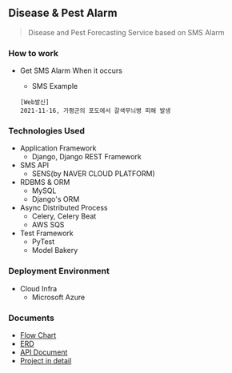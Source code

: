 ## Disease & Pest Alarm
> Disease and Pest Forecasting Service based on SMS Alarm
### How to work
* Get SMS Alarm When it occurs

   * SMS Example
    ~~~text
    [Web발신] 
    2021-11-16, 가평군의 포도에서 갈색무늬병 피해 발생
    ~~~

### Technologies Used
* Application Framework
  * Django, Django REST Framework
* SMS API
  * SENS(by NAVER CLOUD PLATFORM)
* RDBMS & ORM 
  * MySQL
  * Django's ORM
* Async Distributed Process
  * Celery, Celery Beat
  * AWS SQS
* Test Framework
  * PyTest
  * Model Bakery
### Deployment Environment
* Cloud Infra
  * Microsoft Azure
### Documents
* [Flow Chart](https://001forecasting.blob.core.windows.net/image/v2_forcasting_use_case.png)
* [ERD](https://001forecasting.blob.core.windows.net/image/v1_forecasting_erd.png)
* [API Document](https://disease-pest-alarming.azurewebsites.net/swagger/)
* [Project in detail](https://studynote.oopy.io/projects/6/)
